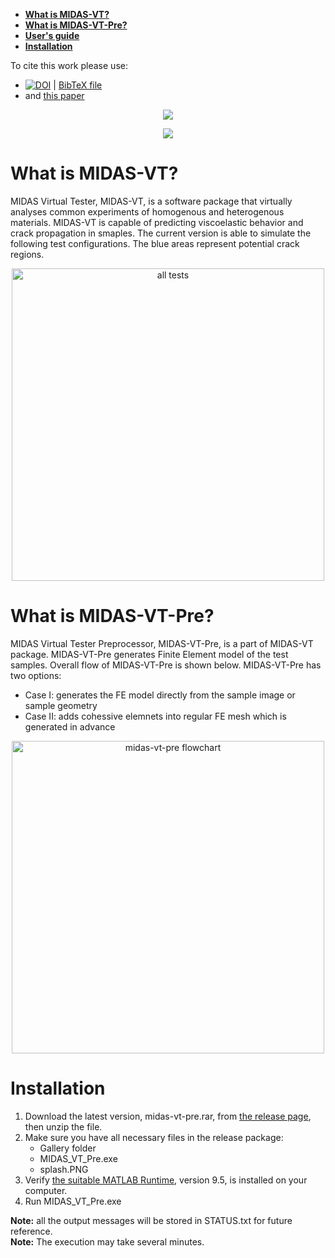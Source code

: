 * [**What is MIDAS-VT?**](https://github.com/K1-ZR/midas-vt-pre/blob/master/README.md#what-is-midas-vt)  
* [**What is MIDAS-VT-Pre?**](https://github.com/K1-ZR/midas-vt-pre/blob/master/README.md#what-is-midas-vt-pre)  
* [**User's guide**](https://github.com/K1-ZR/midas-vt-pre/blob/master/documents/MIDAS-VT-User'sGuide.pdf)  
* [**Installation**](https://github.com/K1-ZR/midas-vt-pre/blob/master/README.md#installation)  

To cite this work please use:
* [![DOI](https://zenodo.org/badge/DOI/10.5281/zenodo.2547728.svg)](https://doi.org/10.5281/zenodo.1477100)
| [BibTeX file](https://github.com/K1-ZR/midas-vt-pre/blob/master/documents/cite-midas-vt-pre.bib)
* and [this paper](https://www.sciencedirect.com/science/article/pii/S0013794417303703)  




<p align="center">
  <img src="https://github.com/K1-ZR/midas-vt-pre/blob/master/documents/midsa-vt-pre.gif">
</p>  

<p align="center">
  <img src="https://github.com/K1-ZR/midas-vt-pre/blob/master/documents/midas-vt-pre-abaqusdemo.gif">
</p>  

# What is MIDAS-VT?
MIDAS Virtual Tester, MIDAS-VT, is a software package that virtually analyses common experiments of homogenous and heterogenous materials. MIDAS-VT is capable of predicting viscoelastic behavior and crack propagation in smaples.
The current version is able to simulate the following test configurations. 
The blue areas represent potential crack regions.
<p align="center">
  <img src="https://github.com/K1-ZR/midas-vt-pre/blob/master/Gallery/AT.png" width="500" title="all tests">
</p>  

# What is MIDAS-VT-Pre?
MIDAS Virtual Tester Preprocessor, MIDAS-VT-Pre, is a part of MIDAS-VT package. MIDAS-VT-Pre generates Finite Element model of the test samples.
Overall flow of MIDAS-VT-Pre is shown below. MIDAS-VT-Pre has two options:  
* Case I: generates the FE model directly from the sample image or sample geometry  
* Case II: adds cohessive elemnets into regular FE mesh which is generated in advance  
  
<p align="center">
  <img src="https://github.com/K1-ZR/midas-vt-pre/blob/master/Gallery/MIDAS-VT-Pre-flowchart.png" width="500" title="midas-vt-pre flowchart">
</p>

# Installation
1. Download the latest version, midas-vt-pre.rar, from [the release page](https://github.com/K1-ZR/midas-vt-pre/releases), then unzip the file.  
2. Make sure you have all necessary files in the release package:   
    * Gallery folder
    * MIDAS_VT_Pre.exe 
    * splash.PNG  
3. Verify [the suitable MATLAB Runtime](https://www.mathworks.com/products/compiler/matlab-runtime.html?s_cid=BB&nocookie=true), version 9.5, is installed on your computer.  
4. Run MIDAS_VT_Pre.exe   

**Note:** all the output messages will be stored in STATUS.txt for future reference.  
**Note:** The execution may take several minutes.  
